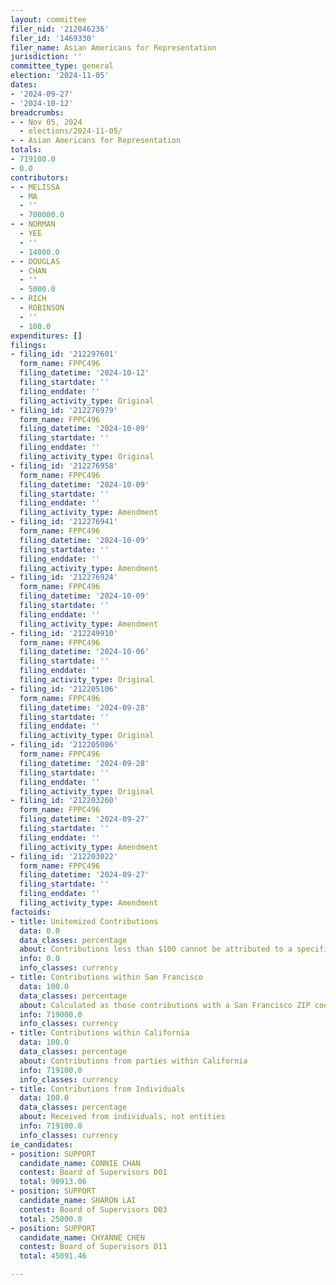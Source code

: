 ```yaml
---
layout: committee
filer_nid: '212046236'
filer_id: '1469330'
filer_name: Asian Americans for Representation
jurisdiction: ''
committee_type: general
election: '2024-11-05'
dates:
- '2024-09-27'
- '2024-10-12'
breadcrumbs:
- - Nov 05, 2024
  - elections/2024-11-05/
- - Asian Americans for Representation
totals:
- 719100.0
- 0.0
contributors:
- - MELISSA
  - MA
  - ''
  - 700000.0
- - NORMAN
  - YEE
  - ''
  - 14000.0
- - DOUGLAS
  - CHAN
  - ''
  - 5000.0
- - RICH
  - ROBINSON
  - ''
  - 100.0
expenditures: []
filings:
- filing_id: '212297601'
  form_name: FPPC496
  filing_datetime: '2024-10-12'
  filing_startdate: ''
  filing_enddate: ''
  filing_activity_type: Original
- filing_id: '212276979'
  form_name: FPPC496
  filing_datetime: '2024-10-09'
  filing_startdate: ''
  filing_enddate: ''
  filing_activity_type: Original
- filing_id: '212276958'
  form_name: FPPC496
  filing_datetime: '2024-10-09'
  filing_startdate: ''
  filing_enddate: ''
  filing_activity_type: Amendment
- filing_id: '212276941'
  form_name: FPPC496
  filing_datetime: '2024-10-09'
  filing_startdate: ''
  filing_enddate: ''
  filing_activity_type: Amendment
- filing_id: '212276924'
  form_name: FPPC496
  filing_datetime: '2024-10-09'
  filing_startdate: ''
  filing_enddate: ''
  filing_activity_type: Amendment
- filing_id: '212249910'
  form_name: FPPC496
  filing_datetime: '2024-10-06'
  filing_startdate: ''
  filing_enddate: ''
  filing_activity_type: Original
- filing_id: '212205106'
  form_name: FPPC496
  filing_datetime: '2024-09-28'
  filing_startdate: ''
  filing_enddate: ''
  filing_activity_type: Original
- filing_id: '212205086'
  form_name: FPPC496
  filing_datetime: '2024-09-28'
  filing_startdate: ''
  filing_enddate: ''
  filing_activity_type: Original
- filing_id: '212203260'
  form_name: FPPC496
  filing_datetime: '2024-09-27'
  filing_startdate: ''
  filing_enddate: ''
  filing_activity_type: Amendment
- filing_id: '212203022'
  form_name: FPPC496
  filing_datetime: '2024-09-27'
  filing_startdate: ''
  filing_enddate: ''
  filing_activity_type: Amendment
factoids:
- title: Unitemized Contributions
  data: 0.0
  data_classes: percentage
  about: Contributions less than $100 cannot be attributed to a specific individual
  info: 0.0
  info_classes: currency
- title: Contributions within San Francisco
  data: 100.0
  data_classes: percentage
  about: Calculated as those contributions with a San Francisco ZIP code
  info: 719000.0
  info_classes: currency
- title: Contributions within California
  data: 100.0
  data_classes: percentage
  about: Contributions from parties within California
  info: 719100.0
  info_classes: currency
- title: Contributions from Individuals
  data: 100.0
  data_classes: percentage
  about: Received from individuals, not entities
  info: 719100.0
  info_classes: currency
ie_candidates:
- position: SUPPORT
  candidate_name: CONNIE CHAN
  contest: Board of Supervisors D01
  total: 90913.06
- position: SUPPORT
  candidate_name: SHARON LAI
  contest: Board of Supervisors D03
  total: 25000.0
- position: SUPPORT
  candidate_name: CHYANNE CHEN
  contest: Board of Supervisors D11
  total: 45091.46

---
```


